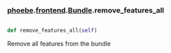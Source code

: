 ### [phoebe](phoebe.md).[frontend](phoebe.frontend.md).[Bundle](phoebe.frontend.Bundle.md).remove_features_all

```py

def remove_features_all(self)

```



Remove all features from the bundle

